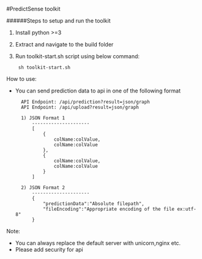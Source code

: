 #PredictSense toolkit

######Steps to setup and run the toolkit

1) Install python >=3
2) Extract and navigate to the build folder
3) Run toolkit-start.sh script using below command:

        sh toolkit-start.sh
 
How to use:
    
- You can send prediction data to api in one of the following format

        API Endpoint: /api/prediction?result=json/graph
        API Endpoint: /api/upload?result=json/graph

        1) JSON Format 1
            ---------------------
            [
                {
                    colName:colValue,
                    colName:colValue
                },
                {
                    colName:colValue,
                    colName:colValue
                }
            ]
    
        2) JSON Format 2
            ---------------------
            {
                "predictionData":"Absolute filepath",
                "fileEncoding":"Appropriate encoding of the file ex:utf-8"
            }


Note:
* You can always replace the default server with unicorn,nginx etc.
* Please add security for api